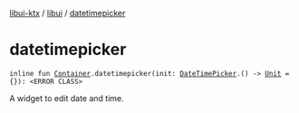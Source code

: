 [libui-ktx](../index.md) / [libui](index.md) / [datetimepicker](./datetimepicker.md)

# datetimepicker

`inline fun `[`Container`](-container/index.md)`.datetimepicker(init: `[`DateTimePicker`](-date-time-picker/index.md)`.() -> `[`Unit`](https://kotlinlang.org/api/latest/jvm/stdlib/kotlin/-unit/index.html)` = {}): <ERROR CLASS>`

A widget to edit date and time.

